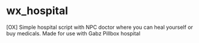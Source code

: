 # wx_hospital
[OX] Simple hospital script with NPC doctor where you can heal yourself or buy medicals. Made for use with Gabz Pillbox hospital

